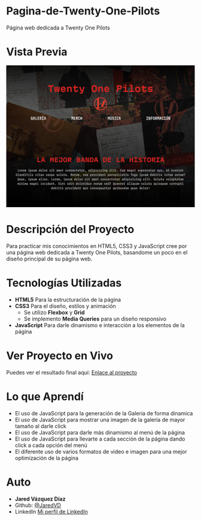 # Pagina-de-Twenty-One-Pilots

Página web dedicada a Twenty One Pilots

# Vista Previa 

![Screenshot de la página principal](./img/screenshot.jpg)

# Descripción del Proyecto

Para practicar mis conocimientos en HTML5, CSS3 y JavaScript cree por una página web dedicada a Twenty One Pilots, basandome un poco en el diseño principal de su página web.

# Tecnologías Utilizadas
* **HTML5** Para la estructuración de la página
* **CSS3** Para el diseño, estilos y animación
  * Se utilizo **Flexbox** y **Grid**
  * Se implemento **Media Queries** para un diseño responsivo
* **JavaScript** Para darle dinamismo e interacción a los elementos de la página

# Ver Proyecto en Vivo

Puedes ver el resultado final aquí: [Enlace al proyecto](https://jaredvd.github.io/Pagina-de-Twenty-One-Pilots/)

# Lo que Aprendí

* El uso de JavaScript para la generación de la Galeria de forma dinamica
* El uso de JavaScript para mostrar una imagen de la galería de mayor tamaño al darle click
* El uso de JavaScript para darle más dinamismo al menú de la página
* El uso de JavaScript para llevarte a cada sección de la página dando click a cada opción del menú
* El diferente uso de varios formatos de video e imagen para una mejor optimización de la página

# Auto

* **Jared Vázquez Díaz**
* Github: [@JaredVD](https://github.com/JaredVD)
* LinkedIn [Mi perfil de LinkedIn](https://www.linkedin.com/in/jared-v%C3%A1zquez-d%C3%ADaz/)

